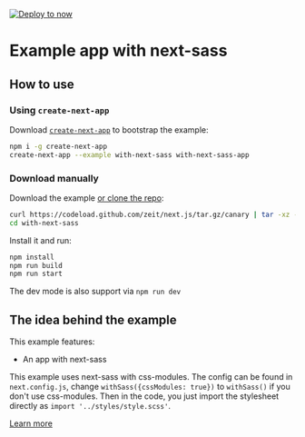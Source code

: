 [![Deploy to now](https://deploy.now.sh/static/button.svg)](https://deploy.now.sh/?repo=https://github.com/zeit/next.js/tree/master/examples/with-jest)

# Example app with next-sass

## How to use

### Using `create-next-app`

Download [`create-next-app`](https://github.com/segmentio/create-next-app) to bootstrap the example:

```bash
npm i -g create-next-app
create-next-app --example with-next-sass with-next-sass-app
```

### Download manually

Download the example [or clone the repo](https://github.com/zeit/next.js):

```bash
curl https://codeload.github.com/zeit/next.js/tar.gz/canary | tar -xz --strip=2 next.js-canary/examples/with-next-sass
cd with-next-sass
```

Install it and run:

```bash
npm install
npm run build
npm run start
```

The dev mode is also support via `npm run dev`

## The idea behind the example

This example features:

* An app with next-sass

This example uses next-sass with css-modules. The config can be found in `next.config.js`, change `withSass({cssModules: true})` to `withSass()` if you don't use css-modules. Then in the code, you just import the stylesheet directly as `import '../styles/style.scss'`.

[Learn more](https://github.com/zeit/next-plugins/tree/master/packages/next-sass)

